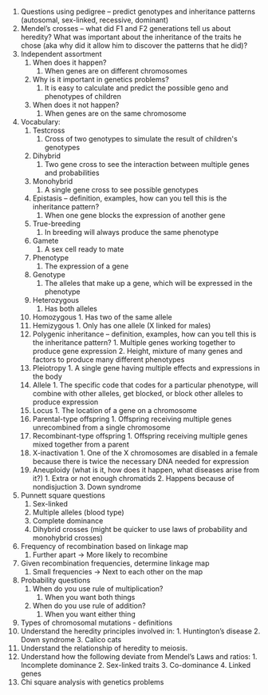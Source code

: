1.  Questions using pedigree – predict genotypes and inheritance patterns (autosomal, sex-linked, recessive, dominant)
2.  Mendel’s crosses – what did F1 and F2 generations tell us about heredity? What was important about the inheritance of the traits he chose (aka why did it allow him to discover the patterns that he did)?
3.  Independent assortment
    1.  When does it happen?
        1. When genes are on different chromosomes
    2.  Why is it important in genetics problems?
        1. It is easy to calculate and predict the possible geno and phenotypes of children
    3.  When does it not happen?
        1. When genes are on the same chromosome
4.  Vocabulary:
    1.  Testcross
        1. Cross of two genotypes to simulate the result of children's genotypes
    2.  Dihybrid
        1. Two gene cross to see the interaction between multiple genes and probabilities
    3.  Monohybrid
        1. A single gene cross to see possible genotypes
    4.  Epistasis – definition, examples, how can you tell this is the inheritance pattern?
        1. When one gene blocks the expression of another gene
    5.  True-breeding
        1. In breeding will always produce the same phenotype
    6.  Gamete
        1. A sex cell ready to mate
    7.  Phenotype
        1. The expression of a gene
    8.  Genotype
        1. The alleles that make up a gene, which will be expressed in the phenotype
    9.  Heterozygous
        1. Has both alleles
    10.  Homozygous
        1. Has two of the same allele
    11.  Hemizygous
        1. Only has one allele (X linked for males)
    12.  Polygenic inheritance – definition, examples, how can you tell this is the inheritance pattern?
        1. Multiple genes working together to produce gene expression
        2. Height, mixture of many genes and factors to produce many different phenotypes
    13.  Pleiotropy
        1. A single gene having multiple effects and expressions in the body
    14.  Allele
        1. The specific code that codes for a particular phenotype, will combine with other alleles, get blocked, or block other alleles to produce expression
    15.  Locus
        1. The location of a gene on a chromosome
    16.  Parental-type offspring
        1. Offspring receiving multiple genes unrecombined from a single chromosome
    17.  Recombinant-type offspring
        1. Offspring receiving multiple genes mixed together from a parent
    18.  X-inactivation
        1. One of the X chromosomes are disabled in a female because there is twice the necessary DNA needed for expression
    19.  Aneuploidy (what is it, how does it happen, what diseases arise from it?)
        1. Extra or not enough chromatids
        2. Happens because of nondisjuction
        3. Down syndrome
5.  Punnett square questions
    1.  Sex-linked
    2.  Multiple alleles (blood type)
    3.  Complete dominance
    4.  Dihybrid crosses (might be quicker to use laws of probability and monohybrid crosses)
6.  Frequency of recombination based on linkage map
	1. Further apart -> More likely to recombine
7.  Given recombination frequencies, determine linkage map
	1. Small frequencies -> Next to each other on the map
8.  Probability questions
    1.  When do you use rule of multiplication?
        1. When you want both things
    2.  When do you use rule of addition?
        1. When you want either thing
9.  Types of chromosomal mutations - definitions
10.  Understand the heredity principles involved in:
    1.  Huntington’s disease
    2.  Down syndrome
    3.  Calico cats
11.  Understand the relationship of heredity to meiosis.
12.  Understand how the following deviate from Mendel’s Laws and ratios:
    1.  Incomplete dominance
    2.  Sex-linked traits
    3.  Co-dominance
    4.  Linked genes
13.  Chi square analysis with genetics problems